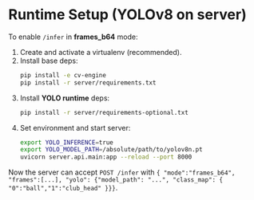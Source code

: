 # Runtime Setup (YOLOv8 on server)

To enable `/infer` in **frames_b64** mode:

1. Create and activate a virtualenv (recommended).
2. Install base deps:
   ```bash
   pip install -e cv-engine
   pip install -r server/requirements.txt
   ```
3. Install **YOLO runtime** deps:
   ```bash
   pip install -r server/requirements-optional.txt
   ```
4. Set environment and start server:
   ```bash
   export YOLO_INFERENCE=true
   export YOLO_MODEL_PATH=/absolute/path/to/yolov8n.pt
   uvicorn server.api.main:app --reload --port 8000
   ```

Now the server can accept `POST /infer` with `{ "mode":"frames_b64", "frames":[...], "yolo": {"model_path": "...", "class_map": { "0":"ball","1":"club_head" }}}`.
